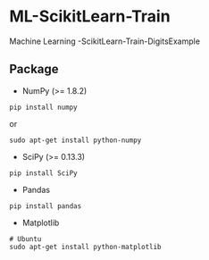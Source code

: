 # ML-ScikitLearn-Train
Machine Learning  -ScikitLearn-Train-DigitsExample

## Package
* NumPy (>= 1.8.2)
~~~
pip install numpy
~~~
or
~~~
sudo apt-get install python-numpy
~~~

* SciPy (>= 0.13.3)
~~~
pip install SciPy
~~~

* Pandas
~~~
pip install pandas
~~~
* Matplotlib
~~~
# Ubuntu 
sudo apt-get install python-matplotlib
~~~
